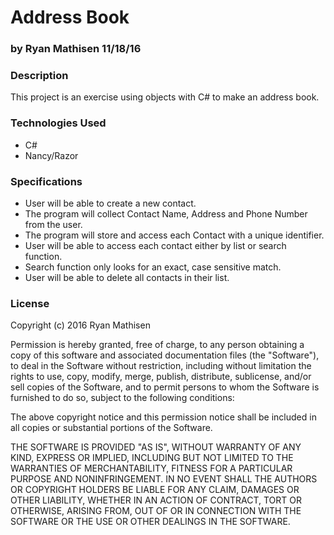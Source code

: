 # Address Book

### by Ryan Mathisen 11/18/16

### Description

This project is an exercise using objects with C# to make an address book.

### Technologies Used
* C#
* Nancy/Razor

### Specifications

* User will be able to create a new contact.
 * The program will collect Contact Name, Address and Phone Number from the user.
* The program will store and access each Contact with a unique identifier.
 * User will be able to access each contact either by list or search function.
 * Search function only looks for an exact, case sensitive match.
* User will be able to delete all contacts in their list.

### License
Copyright (c) 2016 Ryan Mathisen

Permission is hereby granted, free of charge, to any person obtaining a copy of this software and associated documentation files (the "Software"), to deal in the Software without restriction, including without limitation the rights to use, copy, modify, merge, publish, distribute, sublicense, and/or sell copies of the Software, and to permit persons to whom the Software is furnished to do so, subject to the following conditions:

The above copyright notice and this permission notice shall be included in all copies or substantial portions of the Software.

THE SOFTWARE IS PROVIDED "AS IS", WITHOUT WARRANTY OF ANY KIND, EXPRESS OR IMPLIED, INCLUDING BUT NOT LIMITED TO THE WARRANTIES OF MERCHANTABILITY, FITNESS FOR A PARTICULAR PURPOSE AND NONINFRINGEMENT. IN NO EVENT SHALL THE AUTHORS OR COPYRIGHT HOLDERS BE LIABLE FOR ANY CLAIM, DAMAGES OR OTHER LIABILITY, WHETHER IN AN ACTION OF CONTRACT, TORT OR OTHERWISE, ARISING FROM, OUT OF OR IN CONNECTION WITH THE SOFTWARE OR THE USE OR OTHER DEALINGS IN THE SOFTWARE.
